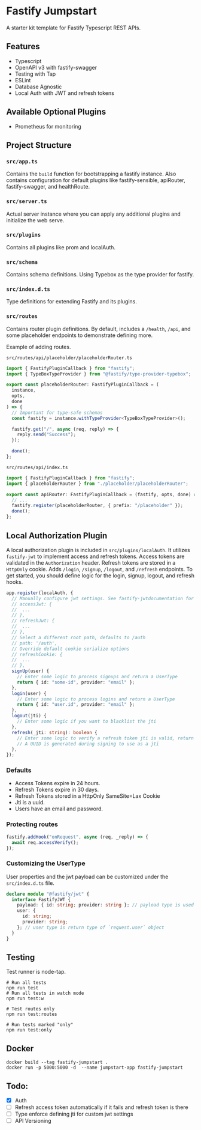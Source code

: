# Fastify Jumpstart

A starter kit template for Fastify Typescript REST APIs.

## Features

- Typescript
- OpenAPI v3 with fastify-swagger
- Testing with Tap
- ESLint
- Database Agnostic
- Local Auth with JWT and refresh tokens

## Available Optional Plugins

- Prometheus for monitoring

## Project Structure

### `src/app.ts`

Contains the `build` function for bootstrapping a fastify instance. Also contains configuration for default
plugins like fastify-sensible, apiRouter, fastify-swagger, and healthRoute.

### `src/server.ts`

Actual server instance where you can apply any additional plugins and initialize the web serve.

### `src/plugins`

Contains all plugins like prom and localAuth.

### `src/schema`

Contains schema definitions. Using Typebox as the type provider for fastify.

### `src/index.d.ts`

Type definitions for extending Fastify and its plugins.

### `src/routes`

Contains router plugin definitions. By default, includes a `/health`, `/api`, and some placeholder endpoints to
demonstrate defining more.

Example of adding routes.

`src/routes/api/placeholder/placeholderRouter.ts`

```ts
import { FastifyPluginCallback } from "fastify";
import { TypeBoxTypeProvider } from "@fastify/type-provider-typebox";

export const placeholderRouter: FastifyPluginCallback = (
  instance,
  opts,
  done
) => {
  // Important for type-safe schemas
  const fastify = instance.withTypeProvider<TypeBoxTypeProvider>();

  fastify.get("/", async (req, reply) => {
    reply.send("Success");
  });

  done();
};
```

`src/routes/api/index.ts`

```ts
import { FastifyPluginCallback } from "fastify";
import { placeholderRouter } from "./placeholder/placeholderRouter";

export const apiRouter: FastifyPluginCallback = (fastify, opts, done) => {
  // ...
  fastify.register(placeholderRouter, { prefix: "/placeholder" });
  done();
};
```

## Local Authorization Plugin

A local authorization plugin is included in `src/plugins/localAuth`. It utilizes `fastify-jwt` to implement access and
refresh tokens. Access tokens are validated in the `Authorization` header. Refresh tokens are stored in a `HttpOnly`
cookie. Adds `/login`, `/signup`, `/logout`, and `/refresh` endpoints. To get started, you should define logic
for the login, signup, logout, and refresh hooks.

```ts
app.register(localAuth, {
  // Manually configure jwt settings. See fastify-jwtdocumentation for options
  // accessJwt: {
  //  ...
  // },
  // refreshJwt: {
  //  ...
  // },
  // Select a different root path, defaults to /auth
  // path: '/auth',
  // Override default cookie serialize options
  // refreshCookie: {
  //  ...
  // },
  signUp(user) {
    // Enter some logic to process signups and return a UserType
    return { id: "some-id", provider: "email" };
  },
  login(user) {
    // Enter some logic to process logins and return a UserType
    return { id: "user.id", provider: "email" };
  },
  logout(jti) {
    // Enter some logic if you want to blacklist the jti
  },
  refresh(_jti: string): boolean {
    // Enter some logic to verify a refresh token jti is valid, return true if valid
    // A UUID is generated during signing to use as a jti
  },
});
```

### Defaults

- Access Tokens expire in 24 hours.
- Refresh Tokens expire in 30 days.
- Refresh Tokens stored in a HttpOnly SameSite=Lax Cookie
- Jti is a uuid.
- Users have an email and password.

### Protecting routes

```ts
fastify.addHook("onRequest", async (req, _reply) => {
  await req.accessVerify();
});
```

### Customizing the UserType

User properties and the jwt payload can be customized under the `src/index.d.ts` file.

```ts
declare module "@fastify/jwt" {
  interface FastifyJWT {
    payload: { id: string; provider: string }; // payload type is used for signing and verifying
    user: {
      id: string;
      provider: string;
    }; // user type is return type of `request.user` object
  }
}
```

## Testing

Test runner is node-tap.

```shell
# Run all tests
npm run test
# Run all tests in watch mode
npm run test:w
```

```shell
# Test routes only
npm run test:routes
```

```shell
# Run tests marked "only"
npm run test:only
```

## Docker

```shell
docker build --tag fastify-jumpstart .
docker run -p 5000:5000 -d  --name jumpstart-app fastify-jumpstart  
```

## Todo:

- [x] Auth
- [ ] Refresh access token automatically if it fails and refresh token is there
- [ ] Type enforce defining jti for custom jwt settings
- [ ] API Versioning